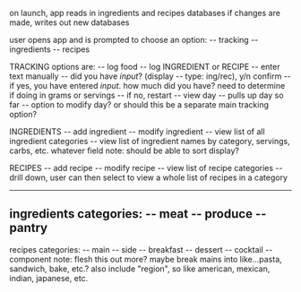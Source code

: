 on launch, app reads in ingredients and recipes databases
if changes are made, writes out new databases


user opens app and is prompted to choose an option:
-- tracking
-- ingredients
-- recipes


TRACKING
options are:
-- log food
    -- log INGREDIENT or RECIPE
    -- enter text manually
    -- did you have *input*? (display -- type: ing/rec), y/n confirm
    -- if yes, you have entered *input*. how much did you have? need to determine if doing in grams or servings
    -- if no, restart
-- view day
    -- pulls up day so far
    -- option to modify day? or should this be a separate main tracking option?


INGREDIENTS
-- add ingredient
-- modify ingredient
-- view list of all ingredient categories
-- view list of ingredient names by category, servings, carbs, etc. whatever field
note: should be able to sort display?


RECIPES
-- add recipe
-- modify recipe
-- view list of recipe categories
    -- drill down, user can then select to view a whole list of recipes in a category

- - - - - - - - - - - - - - - - - - - - - - - - - - - - - - - - - - - - - - - - - - - - - - - - - - - - - - - - - - - - - - - - - 

ingredients categories:
-- meat
-- produce
-- pantry
-- 


recipes categories:
-- main
-- side
-- breakfast
-- dessert
-- cocktail
-- component
note: flesh this out more? maybe break mains into like...pasta, sandwich, bake, etc.? also include "region", so like american, mexican, indian, japanese, etc.